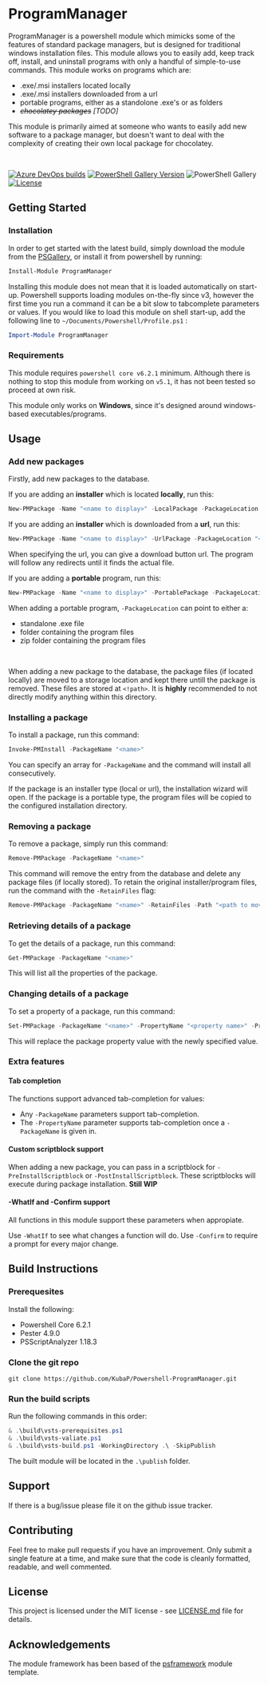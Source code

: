 # ProgramManager
ProgramManager is a powershell module which mimicks some of the features of standard package managers, but is designed for traditional windows installation files. This module allows you to easily add, keep track off, install, and uninstall programs with only a handful of simple-to-use commands. This module works on programs which are:
- .exe/.msi installers located locally
- .exe/.msi installers downloaded from a url
- portable programs, either as a standolone .exe's or as folders
- *~~chocolatey packages~~ [TODO]*

This module is primarily aimed at someone who wants to easily add new software to a package manager, but doesn't want to deal with the complexity of creating their own local package for chocolatey.

<br>

[![Azure DevOps builds](https://img.shields.io/azure-devops/build/KubaP999/3d9148d2-04d0-4835-b7cb-7bf89bdbf11b/7?label=Latest%20Build&logo=azure-pipelines)](https://dev.azure.com/KubaP999/ProgramManager/_build/latest?definitionId=7&branchName=development)
[![PowerShell Gallery Version](https://img.shields.io/powershellgallery/v/ProgramManager?logo=powershell&logoColor=white)](https://www.powershellgallery.com/packages/ProgramManager)
![PowerShell Gallery](https://img.shields.io/powershellgallery/p/ProgramManager?logo=windows)
[![License](https://img.shields.io/badge/License-MIT-blue)](http://badges.mit-license.org)

## Getting Started
### Installation
In order to get started with the latest build, simply download the module from the [PSGallery](https://www.powershellgallery.com/packages/ProgramManager), or install it from powershell by running:
```powershell
Install-Module ProgramManager
```
Installing this module does not mean that it is loaded automatically on start-up. Powershell supports loading modules on-the-fly since v3, however the first time you run a command it can be a bit slow to tabcomplete parameters or values. If you would like to load this module on shell start-up, add the following line to `~/Documents/Powershell/Profile.ps1` :
```powershell
Import-Module ProgramManager
```

### Requirements
This module requires `powershell core v6.2.1` minimum. Although there is nothing to stop this module from working on `v5.1`, it has not been tested so proceed at own risk.

This module only works on **Windows**, since it's designed around windows-based executables/programs.

## Usage
### Add new packages
Firstly, add new packages to the database. 

If you are adding an **installer** which is located **locally**, run this:
```powershell
New-PMPackage -Name "<name to display>" -LocalPackage -PackageLocation "<path to installer>"
```
If you are adding an **installer** which is downloaded from a **url**, run this:
```powershell
New-PMPackage -Name "<name to display>" -UrlPackage -PackageLocation "<download url>"
```
When specifying the url, you can give a download button url. The program will follow any redirects until it finds the actual file.

If you are adding a **portable** program, run this:
```powershell
New-PMPackage -Name "<name to display>" -PortablePackage -PackageLocation "<path to program>" -InstallDirectory "<target directory>"
```
When adding a portable program, `-PackageLocation` can point to either a:
- standalone .exe file
- folder containing the program files
- zip folder containing the program files

<br>

When adding a new package to the database, the package files (if located locally) are moved to a storage location and kept there untill the package is removed. These files are stored at `<!path>`. It is **highly** recommended to not directly modify anything within this directory.

### Installing a package
To install a package, run this command:
```powershell
Invoke-PMInstall -PackageName "<name>"
```
You can specify an array for `-PackageName` and the command will install all consecutively.

If the package is an installer type (local or url), the installation wizard will open.
If the package is a portable type, the program files will be copied to the configured installation directory.

### Removing a package
To remove a package, simply run this command:
```powershell
Remove-PMPackage -PackageName "<name>"
```
This command will remove the entry from the database and delete any package files (if locally stored). To retain the original installer/program files, run the command with the `-RetainFiles` flag:
```powershell
Remove-PMPackage -PackageName "<name>" -RetainFiles -Path "<path to move the files to>"
```

### Retrieving details of a package
To get the details of a package, run this command:
```powershell
Get-PMPackage -PackageName "<name>"
```
This will list all the properties of the package.

### Changing details of a package
To set a property of a package, run this command:
```powershell
Set-PMPackage -PackageName "<name>" -PropertyName "<property name>" -PropertyValue "<new value>"
```
This will replace the package property value with the newly specified value.


### Extra features
#### Tab completion
The functions support advanced tab-completion for values:
- Any `-PackageName` parameters support tab-completion.
- The `-PropertyName` parameter supports tab-completion once a `-PackageName` is given in.

#### Custom scriptblock support
When adding a new package, you can pass in a scriptblock for `-PreInstallScriptblock` or `-PostInstallScriptblock`. These scriptblocks will execute during package installation. **Still WIP**

#### -WhatIf and -Confirm support
All functions in this module support these parameters when appropiate.

Use `-WhatIf` to see what changes a function will do.
Use `-Confirm` to require a prompt for every major change.

## Build Instructions
### Prerequesites
Install the following:
- Powershell Core 6.2.1
- Pester 4.9.0
- PSScriptAnalyzer 1.18.3

### Clone the git repo
```
git clone https://github.com/KubaP/Powershell-ProgramManager.git
```

### Run the build scripts

Run the following commands in this order:
```powershell
& .\build\vsts-prerequisites.ps1
& .\build\vsts-valiate.ps1
& .\build\vsts-build.ps1 -WorkingDirectory .\ -SkipPublish
```
The built module will be located in the `.\publish` folder.

## Support
If there is a bug/issue please file it on the github issue tracker.

## Contributing
Feel free to make pull requests if you have an improvement. Only submit a single feature at a time, and make sure that the code is cleanly formatted, readable, and well commented.

## License 
This project is licensed under the MIT license - see [LICENSE.md](./LICENSE) file for details.


## Acknowledgements
The module framework has been based of the [psframework](https://github.com/PowershellFrameworkCollective/psframework) module template.